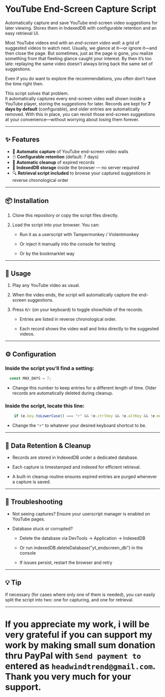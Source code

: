 # YouTube End-Screen Capture Script
Automatically capture and save YouTube end-screen video suggestions for later viewing. Stores them in IndexedDB with configurable retention and an easy retrieval UI.

Most YouTube videos end with an *end-screen video wall*: a grid of suggested videos to watch next. Usually, we glance at it—or ignore it—and then close the page. But sometimes, just as the page is gone, you realize something from that fleeting glance caught your interest. By then it’s too late: replaying the same video doesn’t always bring back the same set of suggestions.

Even if you do want to explore the recommendations, you often don’t have the time right then.

This script solves that problem.  
It automatically captures every end-screen video wall shown inside a YouTube player, storing the suggestions for later. Records are kept for **7 days by default** (configurable), and older entries are automatically removed. With this in place, you can revisit those end-screen suggestions at your convenience—without worrying about losing them forever.

---

## ✨ Features

- 🔄 **Automatic capture** of YouTube end-screen video walls  
- ⏱ **Configurable retention** (default: 7 days)  
- 🧹 **Automatic cleanup** of expired records  
- 📂 **IndexedDB storage** inside the browser — no server required  
- 🔍 **Retrieval script included** to browse your captured suggestions in reverse chronological order  

---

## 📦 Installation

1. Clone this repository or copy the script files directly.  

2. Load the script into your browser. You can:

   - Run it as a userscript with Tampermonkey / Violentmonkey

   - Or inject it manually into the console for testing

   - Or by the bookmarklet way

---

## 🚀 Usage

1. Play any YouTube video as usual.

2. When the video ends, the script will automatically capture the end-screen suggestions.

3. Press `R`/`r` (on your keyboard) to toggle show/hide of the records.

   - Entries are listed in reverse chronological order.

   - Each record shows the video wall and links directly to the suggested videos.

---

## ⚙ Configuration

### Inside the script you’ll find a setting:
```js
  const MAX_DAYS = 7;
```
   - Change this number to keep entries for a different length of time.
Older records are automatically deleted during cleanup.

### Inside the script, locate this line:
```js
    if (e.key.toLowerCase() === "r" && !e.ctrlKey && !e.altKey && !e.metaKey) {
```
   - Change the `"r"` to whatever your desired keyboard shortcut to be.

---

## 🧹 Data Retention & Cleanup

- Records are stored in IndexedDB under a dedicated database.

- Each capture is timestamped and indexed for efficient retrieval.

- A built-in cleanup routine ensures expired entries are purged whenever a capture is saved.

---

## 🐞 Troubleshooting

- Not seeing captures?
  Ensure your userscript manager is enabled on YouTube pages.

- Database stuck or corrupted?

  - Delete the database via DevTools → Application → IndexedDB

  - Or run indexedDB.deleteDatabase("yt_endscreen_db") in the console

  - If issues persist, restart the browser and retry

---

## 💡 Tip

If necessary (for cases where only one of them is needed), you can easily split the script into two: one for capturing, and one for retrieval.

---

# If you appreciate my work, i will be very grateful if you can support my work by making small sum donation thru PayPal with `Send payment to` entered as `headwindtrend@gmail.com`. Thank you very much for your support.
